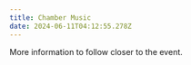 ```yaml
---
title: Chamber Music
date: 2024-06-11T04:12:55.278Z
---
```

More information to follow closer to the event.